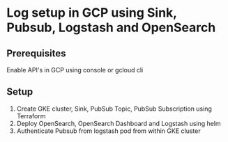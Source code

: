 # Log setup in GCP using Sink, Pubsub, Logstash and OpenSearch

## Prerequisites 

Enable API's in GCP using console or gcloud cli

## Setup

1. Create GKE cluster, Sink, PubSub Topic, PubSub Subscription using Terraform
2. Deploy OpenSearch, OpenSearch Dashboard and Logstash using helm
3. Authenticate Pubsub from logstash pod from within GKE cluster






